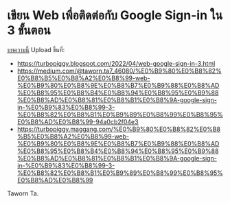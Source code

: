 # เขียน Web เพื่อติดต่อกับ Google Sign-in ใน 3 ขั้นตอน

[บทความนี้](./littlegoo.md) Upload ขึ้นที่:
- https://turbopiggy.blogspot.com/2022/04/web-google-sign-in-3.html
- https://medium.com/@taworn.ta7_46080/%E0%B9%80%E0%B8%82%E0%B8%B5%E0%B8%A2%E0%B8%99-web-%E0%B9%80%E0%B8%9E%E0%B8%B7%E0%B9%88%E0%B8%AD%E0%B8%95%E0%B8%B4%E0%B8%94%E0%B8%95%E0%B9%88%E0%B8%AD%E0%B8%81%E0%B8%B1%E0%B8%9A-google-sign-in-%E0%B9%83%E0%B8%99-3-%E0%B8%82%E0%B8%B1%E0%B9%89%E0%B8%99%E0%B8%95%E0%B8%AD%E0%B8%99-94a0cb2f04e3
- https://turbopiggy.maggang.com/%E0%B9%80%E0%B8%82%E0%B8%B5%E0%B8%A2%E0%B8%99-web-%E0%B9%80%E0%B8%9E%E0%B8%B7%E0%B9%88%E0%B8%AD%E0%B8%95%E0%B8%B4%E0%B8%94%E0%B8%95%E0%B9%88%E0%B8%AD%E0%B8%81%E0%B8%B1%E0%B8%9A-google-sign-in-%E0%B9%83%E0%B8%99-3-%E0%B8%82%E0%B8%B1%E0%B9%89%E0%B8%99%E0%B8%95%E0%B8%AD%E0%B8%99

Taworn Ta.

